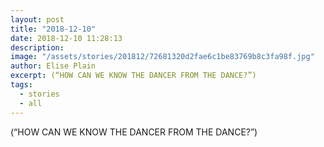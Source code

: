 ```yaml
---
layout: post
title: "2018-12-10"
date: 2018-12-10 11:28:13
description: 
image: "/assets/stories/201812/72681320d2fae6c1be83769b8c3fa98f.jpg"
author: Elise Plain
excerpt: (“HOW CAN WE KNOW THE DANCER FROM THE DANCE?”)
tags: 
  - stories
  - all
---
```


(“HOW CAN WE KNOW THE DANCER FROM THE DANCE?”)
<p></p>
